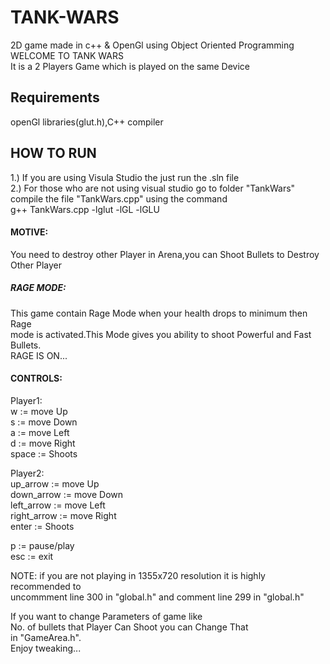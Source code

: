 # TANK-WARS
2D game made in c++ &amp; OpenGl using Object Oriented Programming\
WELCOME TO TANK WARS\
It is a 2 Players Game which is played on the same Device
 
 ## Requirements
 openGl libraries(glut.h),C++ compiler
 
 ## HOW TO RUN
 1.) If you are using Visula Studio the just run the .sln file\
 2.) For those who are not using visual studio go to folder "TankWars"\
     compile the file "TankWars.cpp" using the command\
     g++ TankWars.cpp -lglut -lGL -lGLU
 
 #### MOTIVE:
 You need to destroy other Player in Arena,you can Shoot Bullets to Destroy Other Player
 
 ##### RAGE MODE:
 This game contain Rage Mode when your health drops to minimum then Rage\
 mode is activated.This Mode gives you ability to shoot Powerful and Fast Bullets.\
 RAGE IS ON...
 
 #### CONTROLS:
Player1:\
w := move Up\
s := move Down\
a := move Left\
d := move Right\
space := Shoots

Player2:\
up_arrow    := move Up\
down_arrow  := move Down\
left_arrow  := move Left\
right_arrow := move Right\
enter       := Shoots

p   := pause/play\
esc := exit
	
NOTE: if you are not playing in 1355x720 resolution it is highly recommended to\
uncommment line 300 in "global.h" and comment line 299 in "global.h"

If you want to change Parameters of game like\
No. of bullets that Player Can Shoot you can Change That\
in "GameArea.h".\
Enjoy tweaking...
